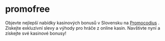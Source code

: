 # promofree
Objevte nejlepší nabídky kasinových bonusů v Slovensku na  [Promocodius](https://promocodius.com/sk/kategorie/casino-bonusy)  . Získejte exkluzivní slevy a výhody pro hráče z online kasin. Navštivte nyní a získejte své kasinové bonusy!

